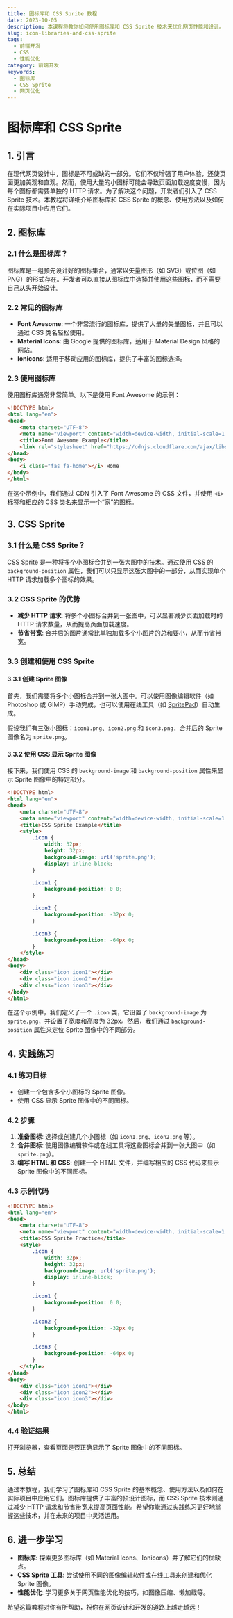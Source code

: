 ```yaml
---
title: 图标库和 CSS Sprite 教程
date: 2023-10-05
description: 本课程将教你如何使用图标库和 CSS Sprite 技术来优化网页性能和设计。
slug: icon-libraries-and-css-sprite
tags:
  - 前端开发
  - CSS
  - 性能优化
category: 前端开发
keywords:
  - 图标库
  - CSS Sprite
  - 网页优化
---
```


# 图标库和 CSS Sprite

## 1. 引言

在现代网页设计中，图标是不可或缺的一部分。它们不仅增强了用户体验，还使页面更加美观和直观。然而，使用大量的小图标可能会导致页面加载速度变慢，因为每个图标都需要单独的 HTTP 请求。为了解决这个问题，开发者们引入了 CSS Sprite 技术。本教程将详细介绍图标库和 CSS Sprite 的概念、使用方法以及如何在实际项目中应用它们。

## 2. 图标库

### 2.1 什么是图标库？

图标库是一组预先设计好的图标集合，通常以矢量图形（如 SVG）或位图（如 PNG）的形式存在。开发者可以直接从图标库中选择并使用这些图标，而不需要自己从头开始设计。

### 2.2 常见的图标库

- **Font Awesome**: 一个非常流行的图标库，提供了大量的矢量图标，并且可以通过 CSS 类名轻松使用。
- **Material Icons**: 由 Google 提供的图标库，适用于 Material Design 风格的网站。
- **Ionicons**: 适用于移动应用的图标库，提供了丰富的图标选择。

### 2.3 使用图标库

使用图标库通常非常简单。以下是使用 Font Awesome 的示例：

```html
<!DOCTYPE html>
<html lang="en">
<head>
    <meta charset="UTF-8">
    <meta name="viewport" content="width=device-width, initial-scale=1.0">
    <title>Font Awesome Example</title>
    <link rel="stylesheet" href="https://cdnjs.cloudflare.com/ajax/libs/font-awesome/6.0.0-beta3/css/all.min.css">
</head>
<body>
    <i class="fas fa-home"></i> Home
</body>
</html>
```

在这个示例中，我们通过 CDN 引入了 Font Awesome 的 CSS 文件，并使用 `<i>` 标签和相应的 CSS 类名来显示一个“家”的图标。

## 3. CSS Sprite

### 3.1 什么是 CSS Sprite？

CSS Sprite 是一种将多个小图标合并到一张大图中的技术。通过使用 CSS 的 `background-position` 属性，我们可以只显示这张大图中的一部分，从而实现单个 HTTP 请求加载多个图标的效果。

### 3.2 CSS Sprite 的优势

- **减少 HTTP 请求**: 将多个小图标合并到一张图中，可以显著减少页面加载时的 HTTP 请求数量，从而提高页面加载速度。
- **节省带宽**: 合并后的图片通常比单独加载多个小图片的总和要小，从而节省带宽。

### 3.3 创建和使用 CSS Sprite

#### 3.3.1 创建 Sprite 图像

首先，我们需要将多个小图标合并到一张大图中。可以使用图像编辑软件（如 Photoshop 或 GIMP）手动完成，也可以使用在线工具（如 [SpritePad](https://spritepad.wearekiss.com/)）自动生成。

假设我们有三张小图标：`icon1.png`、`icon2.png` 和 `icon3.png`，合并后的 Sprite 图像名为 `sprite.png`。

#### 3.3.2 使用 CSS 显示 Sprite 图像

接下来，我们使用 CSS 的 `background-image` 和 `background-position` 属性来显示 Sprite 图像中的特定部分。

```html
<!DOCTYPE html>
<html lang="en">
<head>
    <meta charset="UTF-8">
    <meta name="viewport" content="width=device-width, initial-scale=1.0">
    <title>CSS Sprite Example</title>
    <style>
        .icon {
            width: 32px;
            height: 32px;
            background-image: url('sprite.png');
            display: inline-block;
        }

        .icon1 {
            background-position: 0 0;
        }

        .icon2 {
            background-position: -32px 0;
        }

        .icon3 {
            background-position: -64px 0;
        }
    </style>
</head>
<body>
    <div class="icon icon1"></div>
    <div class="icon icon2"></div>
    <div class="icon icon3"></div>
</body>
</html>
```

在这个示例中，我们定义了一个 `.icon` 类，它设置了 `background-image` 为 `sprite.png`，并设置了宽度和高度为 32px。然后，我们通过 `background-position` 属性来定位 Sprite 图像中的不同部分。

## 4. 实践练习

### 4.1 练习目标

- 创建一个包含多个小图标的 Sprite 图像。
- 使用 CSS 显示 Sprite 图像中的不同图标。

### 4.2 步骤

1. **准备图标**: 选择或创建几个小图标（如 `icon1.png`、`icon2.png` 等）。
2. **合并图标**: 使用图像编辑软件或在线工具将这些图标合并到一张大图中（如 `sprite.png`）。
3. **编写 HTML 和 CSS**: 创建一个 HTML 文件，并编写相应的 CSS 代码来显示 Sprite 图像中的不同图标。

### 4.3 示例代码

```html
<!DOCTYPE html>
<html lang="en">
<head>
    <meta charset="UTF-8">
    <meta name="viewport" content="width=device-width, initial-scale=1.0">
    <title>CSS Sprite Practice</title>
    <style>
        .icon {
            width: 32px;
            height: 32px;
            background-image: url('sprite.png');
            display: inline-block;
        }

        .icon1 {
            background-position: 0 0;
        }

        .icon2 {
            background-position: -32px 0;
        }

        .icon3 {
            background-position: -64px 0;
        }
    </style>
</head>
<body>
    <div class="icon icon1"></div>
    <div class="icon icon2"></div>
    <div class="icon icon3"></div>
</body>
</html>
```

### 4.4 验证结果

打开浏览器，查看页面是否正确显示了 Sprite 图像中的不同图标。

## 5. 总结

通过本教程，我们学习了图标库和 CSS Sprite 的基本概念、使用方法以及如何在实际项目中应用它们。图标库提供了丰富的预设计图标，而 CSS Sprite 技术则通过减少 HTTP 请求和节省带宽来提高页面性能。希望你能通过实践练习更好地掌握这些技术，并在未来的项目中灵活运用。

## 6. 进一步学习

- **图标库**: 探索更多图标库（如 Material Icons、Ionicons）并了解它们的优缺点。
- **CSS Sprite 工具**: 尝试使用不同的图像编辑软件或在线工具来创建和优化 Sprite 图像。
- **性能优化**: 学习更多关于网页性能优化的技巧，如图像压缩、懒加载等。

希望这篇教程对你有所帮助，祝你在网页设计和开发的道路上越走越远！